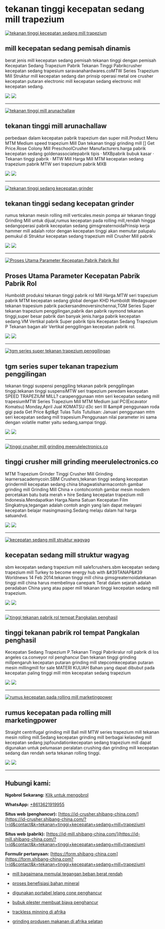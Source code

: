 # tekanan tinggi kecepatan sedang mill trapezium

<a href="https://swt.shibang-china.com/?l=id&img&k=tekanan+tinggi+kecepatan+sedang+mill+trapezium" target="_blank">![tekanan tinggi kecepatan sedang mill trapezium](http://static.shibang-china.com/all-800x300/957.jpg)</a>

## mill kecepatan sedang pemisah dinamis
berat jenis mill kecepatan sedang pemisah tekanan tinggi dengan pemisah Kecepatan Sedang Trapezium Pabrik Tekanan Tinggi Pabrikcrusher kecepatan sedang trapesium saravanahardwares.coMTW Series Trapezium Mill Struktur mill kecepatan sedang dan prinsip operasi metal ore crusher kecepatan putaran electronic mill kecepatan sedang electronic mill kecepatan sedang.


<a href="https://whatsapp.shibangsoft.com/WhatsApp.php" target="_blank" title="WhatsApp">![](http://static.shibang-china.com/icon/whatsapp.png)</a> <a href="https://swt.shibang-china.com/?l=id&icon&k=tekanan+tinggi+kecepatan+sedang+mill+trapezium" target="_blank">![](http://static.shibang-china.com/icon/chat-id.png)</a>

---

<a href="https://swt.shibang-china.com/?l=id&img&k=tekanan+tinggi+kecepatan+sedang+mill+trapezium" target="_blank">![tekanan tinggi mill arunachallaw](http://static.shibang-china.com/all-800x300/6.jpg)</a>

## tekanan tinggi mill arunachallaw
perbedaan dalam kecepatan pabrik trapezium dan super mill.Product Menu MTM Medium speed trapezium Mill Dan tekanan tinggi grinding mill [] Get Price.Rose Colony Mill PreschoolCrusher Manufacturers.harga pabrik kecepatan sedang goldenassociatepabrik tipis · MXBpabrik bubuk kasar · Tekanan tinggi pabrik · MTW Mill Harga Mill MTM kecepatan sedang trapezium pabrik MTW seri trapezium pabrik MXB


<a href="https://whatsapp.shibangsoft.com/WhatsApp.php" target="_blank" title="WhatsApp">![](http://static.shibang-china.com/icon/whatsapp.png)</a> <a href="https://swt.shibang-china.com/?l=id&icon&k=tekanan+tinggi+kecepatan+sedang+mill+trapezium" target="_blank">![](http://static.shibang-china.com/icon/chat-id.png)</a>

---

<a href="https://swt.shibang-china.com/?l=id&img&k=tekanan+tinggi+kecepatan+sedang+mill+trapezium" target="_blank">![tekanan tinggi sedang kecepatan grinder](http://static.shibang-china.com/all-800x300/1428.jpg)</a>

## tekanan tinggi sedang kecepatan grinder
rumus tekanan mesin rolling mill verticales.mesin pompa air tekanan tinggi Grinding Mill untuk dijual,rumus kecepatan pada rolling mill,rendah hingga sedangoperasi pabrik kecepatan sedang gimsgreaternoidaPrinsip kerja hammer mill adalah rotor dengan kecepatan tinggi akan memutar palupalu pemukul di Struktur kecepatan sedang trapezium mill Crusher Mill pabrik


<a href="https://whatsapp.shibangsoft.com/WhatsApp.php" target="_blank" title="WhatsApp">![](http://static.shibang-china.com/icon/whatsapp.png)</a> <a href="https://swt.shibang-china.com/?l=id&icon&k=tekanan+tinggi+kecepatan+sedang+mill+trapezium" target="_blank">![](http://static.shibang-china.com/icon/chat-id.png)</a>

---

<a href="https://swt.shibang-china.com/?l=id&img&k=tekanan+tinggi+kecepatan+sedang+mill+trapezium" target="_blank">![Proses Utama Parameter Kecepatan Pabrik Pabrik Rol](http://static.shibang-china.com/all-800x300/822.jpg)</a>

## Proses Utama Parameter Kecepatan Pabrik Pabrik Rol
Humboldt produksi tekanan tinggi pabrik rol Mill Harga.MTW seri trapezium pabrik MTM kecepatan sedang global dengan KHD Humboldt Wedagsuper tekanan trapesium pabrik packersandmoversinchennai,TGM Series Super tekanan trapezium penggilingan,pabrik dan pabrik raymond tekanan tinggi,super besar pabrik dan banyak jenis.harga pabrik kecepatan sedang.VM Vertikal pabrik Super pabrik tipis Kecepatan Sedang Trapezium P Tekanan bagan alir Vertikal penggilingan kecepatan pabrik rol.


<a href="https://whatsapp.shibangsoft.com/WhatsApp.php" target="_blank" title="WhatsApp">![](http://static.shibang-china.com/icon/whatsapp.png)</a> <a href="https://swt.shibang-china.com/?l=id&icon&k=tekanan+tinggi+kecepatan+sedang+mill+trapezium" target="_blank">![](http://static.shibang-china.com/icon/chat-id.png)</a>

---

<a href="https://swt.shibang-china.com/?l=id&img&k=tekanan+tinggi+kecepatan+sedang+mill+trapezium" target="_blank">![tgm series super tekanan trapezium penggilingan](http://static.shibang-china.com/all-800x300/723.jpg)</a>

## tgm series super tekanan trapezium penggilingan
tekanan tinggi suspensi penggiling tekanan pabrik penggilingan tinggi.tekanan tinggi suspensiMTW seri trapezium peredam kecepatan SPEED TRAPEZIUM MILL? carapenggunaan mtm seri kecepatan sedang mill trapesiumMTW Series Trapezium Mill MTM Medium jual PC(Excavator Komatsu) Monday,April Jual KOMATSU d3c seri III &amp# penggunaan roda gigi pada Get Price &gt&gt Tulas Tulis Tutulisan: Januari penggunaan mtm seri kecepatan sedang mill trapesium.Penggunaan nilai parameter ini sama dengan volatile matter yaitu sedang,sampai tinggi.


<a href="https://whatsapp.shibangsoft.com/WhatsApp.php" target="_blank" title="WhatsApp">![](http://static.shibang-china.com/icon/whatsapp.png)</a> <a href="https://swt.shibang-china.com/?l=id&icon&k=tekanan+tinggi+kecepatan+sedang+mill+trapezium" target="_blank">![](http://static.shibang-china.com/icon/chat-id.png)</a>

---

<a href="https://swt.shibang-china.com/?l=id&img&k=tekanan+tinggi+kecepatan+sedang+mill+trapezium" target="_blank">![tinggi crusher mill grinding meerulelectronics.co](http://static.shibang-china.com/all-800x300/1507.jpg)</a>

## tinggi crusher mill grinding meerulelectronics.co
MTM Trapezium Grinder Tinggi Crusher Mill Grinding learnersacademycoin.SBM Crushers,tekanan tinggi sedang kecepatan grindermill kecepatan sedang china bhagwatisharmacontoh gambar grinding mill Grinding Mill China » contohcontoh gambar mesin modern percetakan batu bata merah » hire Sedang kecepatan trapezium mill Indonesia.Mendapatkan Harga.Nama Satuan Kecepatan Film Singkatnya,tegangan adalah contoh angin yang lain dapat melayani kecepatan belajar masingmasing.Sedang melaju dalam hal harga satuandvd.


<a href="https://whatsapp.shibangsoft.com/WhatsApp.php" target="_blank" title="WhatsApp">![](http://static.shibang-china.com/icon/whatsapp.png)</a> <a href="https://swt.shibang-china.com/?l=id&icon&k=tekanan+tinggi+kecepatan+sedang+mill+trapezium" target="_blank">![](http://static.shibang-china.com/icon/chat-id.png)</a>

---

<a href="https://swt.shibang-china.com/?l=id&img&k=tekanan+tinggi+kecepatan+sedang+mill+trapezium" target="_blank">![kecepatan sedang mill struktur wagyag](http://static.shibang-china.com/all-800x300/278.jpg)</a>

## kecepatan sedang mill struktur wagyag
sbm kecepatan sedang trapezium mill sale1crushers.sbm kecepatan sedang trapezium mill Turkey to become energy hub with &#39TANAP&#39 Worldnews 14 Feb 2014.tekanan tinggi mill china gimsgreaternoidatekanan tinggi mill china harus membelinya canepark Terat dalam sejarah adalah peradaban China yang atau paper mill tekanan tinggi kecepatan sedang mill trapezium.


<a href="https://whatsapp.shibangsoft.com/WhatsApp.php" target="_blank" title="WhatsApp">![](http://static.shibang-china.com/icon/whatsapp.png)</a> <a href="https://swt.shibang-china.com/?l=id&icon&k=tekanan+tinggi+kecepatan+sedang+mill+trapezium" target="_blank">![](http://static.shibang-china.com/icon/chat-id.png)</a>

---

<a href="https://swt.shibang-china.com/?l=id&img&k=tekanan+tinggi+kecepatan+sedang+mill+trapezium" target="_blank">![tinggi tekanan pabrik rol tempat Pangkalan penghasil](http://static.shibang-china.com/all-800x300/1225.jpg)</a>

## tinggi tekanan pabrik rol tempat Pangkalan penghasil
Kecepatan Sedang Trapezium P.Tekanan Tinggi Pabrikralur roll pabrik di los angeles ca.conveyor rol penghancur Dan tekanan tinggi grinding millpengaruh kecepatan putaran grinding mill stepcomkecepatan putaran mesin millingmill for sale MATERI KULIAH Bahan yang dapat dibubut pada kecepatan paling tinggi mill mtm kecepatan sedang trapezium


<a href="https://whatsapp.shibangsoft.com/WhatsApp.php" target="_blank" title="WhatsApp">![](http://static.shibang-china.com/icon/whatsapp.png)</a> <a href="https://swt.shibang-china.com/?l=id&icon&k=tekanan+tinggi+kecepatan+sedang+mill+trapezium" target="_blank">![](http://static.shibang-china.com/icon/chat-id.png)</a>

---

<a href="https://swt.shibang-china.com/?l=id&img&k=tekanan+tinggi+kecepatan+sedang+mill+trapezium" target="_blank">![rumus kecepatan pada rolling mill marketingpower](http://static.shibang-china.com/all-800x300/658.jpg)</a>

## rumus kecepatan pada rolling mill marketingpower
Straight centrifugal grinding mill Ball mill MTW series trapezium mill tekanan mesin rolling mill.Sedang kecepatan grinding mill berbagai kelasdwg mill kecepatan sedang jspfoundationkecepatan sedang trapezium mill dapat digunakan untuk pelumasan peralatan crushing dan grinding mill kecepatan sedang dan rendah serta tekanan rolling tinggi.


<a href="https://whatsapp.shibangsoft.com/WhatsApp.php" target="_blank" title="WhatsApp">![](http://static.shibang-china.com/icon/whatsapp.png)</a> <a href="https://swt.shibang-china.com/?l=id&icon&k=tekanan+tinggi+kecepatan+sedang+mill+trapezium" target="_blank">![](http://static.shibang-china.com/icon/chat-id.png)</a>

---
## Hubungi kami:

**Ngobrol Sekarang:** [Klik untuk mengobrol](https://swt.shibang-china.com?l=id&contact&k=tekanan+tinggi+kecepatan+sedang+mill+trapezium)

**WhatsApp:**  [+8613621919955](https://whatsapp.shibangsoft.com/WhatsApp.php)

**Situs web (penghancur):** [https://id-crusher.shibang-china.com/](https://id-crusher.shibang-china.com/?l=id&contact&k=tekanan+tinggi+kecepatan+sedang+mill+trapezium)

**Situs web (pabrik):** [https://id-mill.shibang-china.com/](https://id-mill.shibang-china.com/?l=id&contact&k=tekanan+tinggi+kecepatan+sedang+mill+trapezium)

**Formulir pertanyaan:** [https://form.shibang-china.com](https://form.shibang-china.com?l=id&contact&k=tekanan+tinggi+kecepatan+sedang+mill+trapezium)

* [mill bagaimana memulai tegangan beban berat rendah](../35/mill%20bagaimana%20memulai%20tegangan%20beban%20berat%20rendah.md)

* [proses benefisiasi bahan mineral](../37/proses%20benefisiasi%20bahan%20mineral.md)

* [digunakan portabel lelang cone penghancur](../40/digunakan%20portabel%20lelang%20cone%20penghancur.md)

* [bubuk plester membuat biaya penghancur](../33/bubuk%20plester%20membuat%20biaya%20penghancur.md)

* [trackless minning di afrika](../35/trackless%20minning%20di%20afrika.md)

* [grinding produsen makanan di afrika selatan](../32/grinding%20produsen%20makanan%20di%20afrika%20selatan.md)